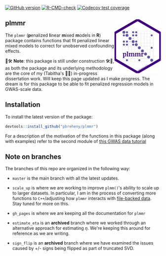 <!-- badges: start -->
[![GitHub version](https://img.shields.io/static/v1?label=GitHub&message=2.2.1&color=blue&logo=github)](https://github.com/pbreheny/plmmr)
[![R-CMD-check](https://github.com/pbreheny/plmmr/workflows/R-CMD-check/badge.svg)](https://github.com/pbreheny/plmmr/actions)
[![Codecov test coverage](https://codecov.io/gh/pbreheny/plmmr/branch/master/graph/badge.svg)](https://app.codecov.io/gh/pbreheny/plmmr?branch=master)
<!-- badges: end -->

## plmmr <img src="man/figures/plmmr_hex_sticker.png" align="right" alt="" width="150" />

The `plmmr` (**p**enalized **l**inear **m**ixed **m**odels in **R**) package contains functions that fit penalized linear mixed models to correct for unobserved confounding effects.

🚧🛠️ **Note**: this package is still under construction 🛠️🚧, as both the package and its underlying methodology are the core of my (Tabitha's 👷‍♀️) in-progress dissertation work. Will keep this page updated as I make progress. The dream is for this package to be able to fit penalized regression models in GWAS-scale data. 

## Installation 

To install the latest version of the package: 

```r
devtools::install_github("pbreheny/plmmr")
```

For a description of the motivation of the functions in this package (along with examples) refer to the second module of [this GWAS data tutorial](https://pbreheny.github.io/adv-gwas-tutorial/index.html)

## Note on branches 

The branches of this repo are organized in the following way: 

  - `master` is the main branch with all the latest updates. 

  - `scale_up` is where we are working to improve `plmm()`'s ability to scale up to larger datasets. In particular, I am in the process of converting more functions to `C++`/adjusting how `plmmr` interacts with [file-backed data](https://pbreheny.github.io/plmmr/articles/filebacking.html). Stay tuned for more on this.
    
  - `gh_pages` is where we are keeping all the documentation for `plmmr`
  
  - `estimate_eta` is an **archived** branch where we worked through an alternative approach for estimating $\eta$. We're keeping this around for reference as we are writing. 
  
  - `sign_flip` is an **archived** branch where we have examined the issues caused by +/- signs being flipped as part of truncated SVD.

  
